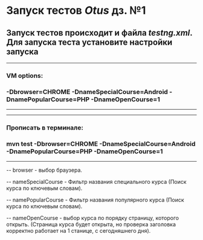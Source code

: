 # Запуск тестов _Otus_ дз. №1

## Запуск тестов происходит и файла _testng.xml_. Для запуска теста установите настройки запуска

---
### VM options:
### -Dbrowser=CHROME -DnameSpecialCourse=Android -DnamePopularCourse=PHP -DnameOpenCourse=1
---

---
### Прописать в терминале:
### mvn test -Dbrowser=CHROME -DnameSpecialCourse=Android -DnamePopularCourse=PHP -DnameOpenCourse=1
---

--
browser - выбор браузера.

--
nameSpecialCourse - Фильтр названия специального курса (Поиск курса по ключевым словам).

--
namePopularCourse - Фильтр названия популярного курса (Поиск курса по ключевым словам).

--
nameOpenCourse - выбор курса по порядку страницу, которого открыть. (Страница курса будет открыта, но проверка заголовка корректно работает на 1 станице, с сегодняшнего дня).

